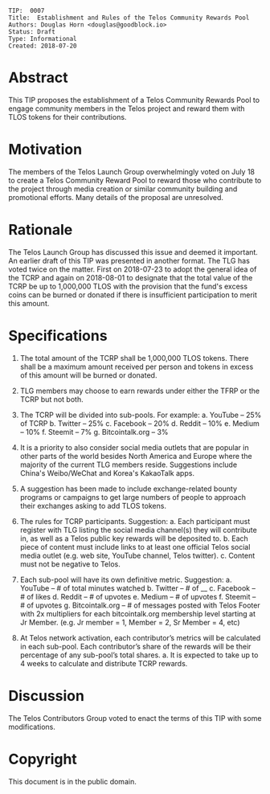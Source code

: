     TIP:  0007
    Title:  Establishment and Rules of the Telos Community Rewards Pool
    Authors: Douglas Horn <douglas@goodblock.io>
    Status: Draft
    Type: Informational
    Created: 2018-07-20

# Abstract

This TIP proposes the establishment of a Telos Community Rewards Pool to engage community members in the Telos project and reward them with TLOS tokens for their contributions.

# Motivation

The members of the Telos Launch Group overwhelmingly voted on July 18 to create a Telos Community Reward Pool to reward those who contribute to the project through media creation or similar community building and promotional efforts. Many details of the proposal are unresolved.

# Rationale

The Telos Launch Group has discussed this issue and deemed it important. An earlier draft of this TIP was presented in another format. The TLG has voted twice on the matter. First on 2018-07-23 to adopt the general idea of the TCRP and again on 2018-08-01 to designate that the total value of the TCRP be up to 1,000,000 TLOS with the provision that the fund's excess coins can be burned or donated if there is insufficient participation to merit this amount.

# Specifications

1.	The total amount of the TCRP shall be 1,000,000 TLOS tokens. There shall be a maximum amount received per person and tokens in excess of this amount will be burned or donated.

2.	TLG members may choose to earn rewards under either the TFRP or the TCRP but not both.

3.	The TCRP will be divided into sub-pools. For example:
a.	YouTube – 25% of TCRP
b.	Twitter – 25%
c.	Facebook – 20%
d.	Reddit – 10%
e.	Medium – 10%
f.	Steemit – 7%
g.	Bitcointalk.org – 3%

4.  It is a priority to also consider social media outlets that are popular in other parts of the world besides North America and Europe where the majority of the current TLG members reside. Suggestions include China's Weibo/WeChat and Korea's KakaoTalk apps.

5.  A suggestion has been made to include exchange-related bounty programs or campaigns to get large numbers of people to approach their exchanges asking to add TLOS tokens.

6.	The rules for TCRP participants. Suggestion:
a.	Each participant must register with TLG listing the social media channel(s) they will contribute in, as well as a Telos public key rewards will be deposited to.
b.	Each piece of content must include links to at least one official Telos social media outlet (e.g. web site, YouTube channel, Telos twitter).
c.	Content must not be negative to Telos.

7.	Each sub-pool will have its own definitive metric. Suggestion:
a.	YouTube – # of total minutes watched
b.	Twitter – # of __
c.	Facebook – # of likes
d.	Reddit – # of upvotes
e.	Medium – # of upvotes
f.	Steemit – # of upvotes
g.	Bitcointalk.org – # of messages posted with Telos Footer with 2x multipliers for each bitcointalk.org membership level starting at Jr Member. (e.g. Jr member = 1, Member = 2, Sr Member = 4, etc)

8.	At Telos network activation, each contributor’s metrics will be calculated in each sub-pool. Each contributor’s share of the rewards will be their percentage of any sub-pool’s total shares.
a.	It is expected to take up to 4 weeks to calculate and distribute TCRP rewards.

# Discussion

The Telos Contributors Group voted to enact the terms of this TIP with some modifications.

# Copyright

This document is in the public domain.
